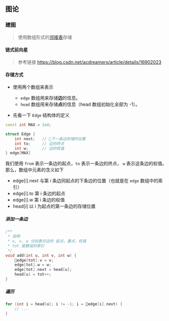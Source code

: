 ## 图论
### 建图
> 使用数组形式的[邻接表](https://zh.wikipedia.org/wiki/%E9%82%BB%E6%8E%A5%E8%A1%A8)存储

#### 链式前向星
> 参考链接 https://blog.csdn.net/acdreamers/article/details/16902023

#### 存储方式
* 使用两个数组来表示
    * `edge` 数组用来存储**边**的信息。
    * `head` 数组用来存储**点**的信息（head 数组初始化全部为 -1）。

* 先看一下 `Edge` 结构体的定义
```cpp
const int MAX = 1e4;

struct Edge {
    int next;   // 下一条边存储的位置
    int to;     // 边的终点
    int w;      // 边的权值
} edge[MAX]
```
我们使用 `from` 表示一条边的起点，`to` 表示一条边的终点， `w` 表示这条边的权值。
那么，数组中元素的含义如下
* edge[i].next
    与第 i 条边同起点的下条边的位置（也就是在 `edge` 数组中的索引）
* edge[i].to
    第 i 条边的起点
* edge[i].w
    第 i 条边的权值
* head[i]
    以 i 为起点的第一条边的存储位置

##### 添加一条边
```cpp
/**
 * 说明
 * u, v, w 分别表示边的 起点，重点，权值
 * tot 是数组的索引
 */
void add(int u, int v, int w) {
    edge[tot].v = v;
    edge[tot].w = w;
    edge[tot].next = head[u];
    head[u] = tot++;
}
```

##### 遍历
```cpp
for (int i = head[u]; i != -1; i = edge[i].next) {
    // ...
}
```
